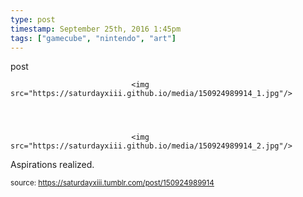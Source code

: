 ```yaml
---
type: post
timestamp: September 25th, 2016 1:45pm
tags: ["gamecube", "nintendo", "art"]
---
```

post


                               <img src="https://saturdayxiii.github.io/media/150924989914_1.jpg"/>
                           

                                                                                                                           

                               <img src="https://saturdayxiii.github.io/media/150924989914_2.jpg"/>
                           

                                                                                                                      
Aspirations realized.
 
                                    
                
                
                
                
                                
<small>source: https://saturdayxiii.tumblr.com/post/150924989914</small>
